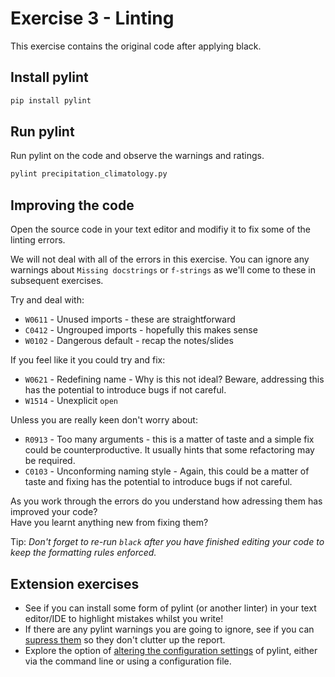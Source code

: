 # Exercise 3 - Linting

This exercise contains the original code after applying black.

## Install pylint

```bash
pip install pylint
```

## Run pylint

Run pylint on the code and observe the warnings and ratings.

```bash
pylint precipitation_climatology.py
```

## Improving the code

Open the source code in your text editor and modifiy it to fix some of
the linting errors.

We will not deal with all of the errors in this exercise.
You can ignore any warnings about `Missing docstrings` or `f-strings` as we'll come to
these in subsequent exercises.

Try and deal with:

- `W0611` - Unused imports - these are straightforward 
- `C0412` - Ungrouped imports - hopefully this makes sense
- `W0102` - Dangerous default - recap the notes/slides

If you feel like it you could try and fix:

- `W0621` - Redefining name - Why is this not ideal? Beware, addressing this has the
  potential to introduce bugs if not careful.
- `W1514` - Unexplicit `open`

Unless you are really keen don't worry about:

- `R0913` - Too many arguments - this is a matter of taste and a simple fix could be
  counterproductive. It usually hints that some refactoring may be required.
- `C0103` - Unconforming naming style - Again, this could be a matter of taste and
  fixing has the potential to introduce bugs if not careful.

As you work through the errors do you understand how adressing them has improved
your code?\
Have you learnt anything new from fixing them?


Tip: _Don't forget to re-run `black` after you have finished editing your code to keep
the formatting rules enforced._

## Extension exercises

- See if you can install some form of pylint (or another linter) in your text editor/IDE
  to highlight mistakes whilst you write!
- If there are any pylint warnings you are going to ignore, see if you can
  [supress them](https://pylint.pycqa.org/en/latest/user_guide/messages/message_control.html)
  so they don't clutter up the report.
- Explore the option of
  [altering the configuration settings](https://pylint.pycqa.org/en/latest/user_guide/configuration/index.html)
  of pylint, either via the command line or using a configuration file.
